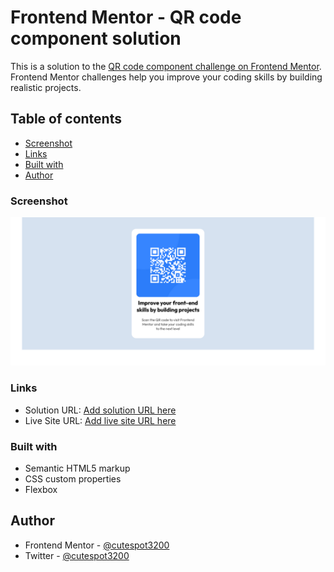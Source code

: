 # Frontend Mentor - QR code component solution

This is a solution to the [QR code component challenge on Frontend Mentor](https://www.frontendmentor.io/challenges/qr-code-component-iux_sIO_H). Frontend Mentor challenges help you improve your coding skills by building realistic projects.

## Table of contents

  - [Screenshot](#screenshot)
  - [Links](#links)
  - [Built with](#built-with) 
  - [Author](#author)


### Screenshot

![](./screenshot.png)


### Links

- Solution URL: [Add solution URL here](https://)
- Live Site URL: [Add live site URL here](http://127.0.0.1:5500/index.html)


### Built with

- Semantic HTML5 markup
- CSS custom properties
- Flexbox


## Author

- Frontend Mentor - [@cutespot3200](https://www.frontendmentor.io/profile/cutespot3200)
- Twitter - [@cutespot3200](https://www.twitter.com/cutespot32003200)



